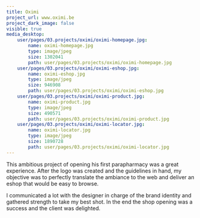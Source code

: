 ```yaml
---
title: Oximi
project_url: www.oximi.be
project_dark_image: false
visible: true
media_desktop:
    user/pages/03.projects/oximi/oximi-homepage.jpg:
        name: oximi-homepage.jpg
        type: image/jpeg
        size: 1302041
        path: user/pages/03.projects/oximi/oximi-homepage.jpg
    user/pages/03.projects/oximi/oximi-eshop.jpg:
        name: oximi-eshop.jpg
        type: image/jpeg
        size: 946908
        path: user/pages/03.projects/oximi/oximi-eshop.jpg
    user/pages/03.projects/oximi/oximi-product.jpg:
        name: oximi-product.jpg
        type: image/jpeg
        size: 490571
        path: user/pages/03.projects/oximi/oximi-product.jpg
    user/pages/03.projects/oximi/oximi-locator.jpg:
        name: oximi-locator.jpg
        type: image/jpeg
        size: 1890728
        path: user/pages/03.projects/oximi/oximi-locator.jpg
---
```


This ambitious project of opening his first parapharmacy was a great experience. After the logo was created and the guidelines in hand, my objective was to perfectly translate the ambiance to the web and deliver an eshop that would be easy to browse. 

I communicated a lot with the designer in charge of the brand identity and gathered strength to take my best shot. In the end the shop opening was a success and the client was delighted.